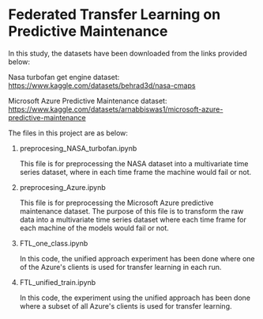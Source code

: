 # Federated Transfer Learning on Predictive Maintenance

In this study, the datasets have been downloaded from the links provided below:

Nasa turbofan get engine dataset: https://www.kaggle.com/datasets/behrad3d/nasa-cmaps

Microsoft Azure Predictive Maintenance dataset: https://www.kaggle.com/datasets/arnabbiswas1/microsoft-azure-predictive-maintenance

The files in this project are as below:

1. preprocesing_NASA_turbofan.ipynb

   This file is for preprocessing the NASA dataset into a multivariate time series dataset, where in each time frame the machine would fail or not.

2. preprocesing_Azure.ipynb

     This file is for preprocessing the Microsoft Azure predictive maintenance dataset. The purpose of this file is to transform the raw data into a multivariate time series dataset where each time frame for each machine of the models would fail or not.

3. FTL_one_class.ipynb

     In this code, the unified approach experiment has been done where one of the Azure's clients is used for transfer learning in each run.

4. FTL_unified_train.ipynb

      In this code, the experiment using the unified approach has been done where a subset of all Azure's clients is used for transfer learning.
   
